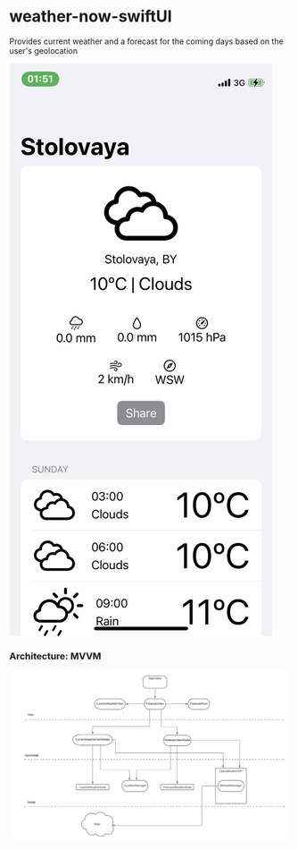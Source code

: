# weather-now-swiftUI
Provides current weather and a forecast for the coming days based on the user's geolocation

![Screenshot1](screenshots.png)

### Architecture: MVVM

![Screenshot1](architecture.png)
